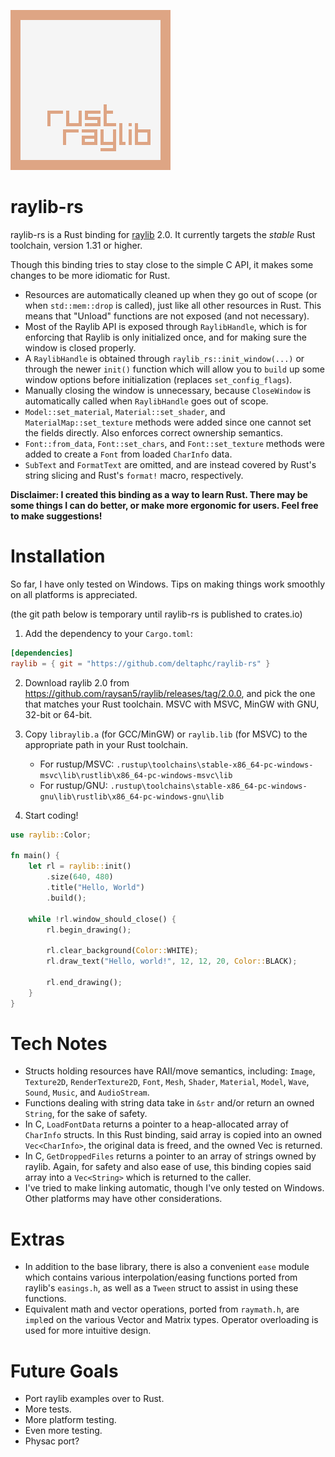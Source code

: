 ![logo](logo/raylib-rust_256x256.png)

# raylib-rs

raylib-rs is a Rust binding for [raylib](http://www.raylib.com/) 2.0. It currently targets the _stable_ Rust toolchain, version 1.31 or higher.

Though this binding tries to stay close to the simple C API, it makes some changes to be more idiomatic for Rust.

- Resources are automatically cleaned up when they go out of scope (or when `std::mem::drop` is called), just like all other resources in Rust. This means that "Unload" functions are not exposed (and not necessary).
- Most of the Raylib API is exposed through `RaylibHandle`, which is for enforcing that Raylib is only initialized once, and for making sure the window is closed properly.
- A `RaylibHandle` is obtained through `raylib_rs::init_window(...)` or through the newer `init()` function which will allow you to `build` up some window options before initialization (replaces `set_config_flags`).
- Manually closing the window is unnecessary, because `CloseWindow` is automatically called when `RaylibHandle` goes out of scope.
- `Model::set_material`, `Material::set_shader`, and `MaterialMap::set_texture` methods were added since one cannot set the fields directly. Also enforces correct ownership semantics.
- `Font::from_data`, `Font::set_chars`, and `Font::set_texture` methods were added to create a `Font` from loaded `CharInfo` data.
- `SubText` and `FormatText` are omitted, and are instead covered by Rust's string slicing and Rust's `format!` macro, respectively.

**Disclaimer: I created this binding as a way to learn Rust. There may be some things I can do better, or make more ergonomic for users. Feel free to make suggestions!**

# Installation

So far, I have only tested on Windows. Tips on making things work smoothly on all platforms is appreciated.

(the git path below is temporary until raylib-rs is published to crates.io)

1. Add the dependency to your `Cargo.toml`:
```toml
[dependencies]
raylib = { git = "https://github.com/deltaphc/raylib-rs" }
```

2. Download raylib 2.0 from https://github.com/raysan5/raylib/releases/tag/2.0.0, and pick the one that matches your Rust toolchain. MSVC with MSVC, MinGW with GNU, 32-bit or 64-bit.

3. Copy `libraylib.a` (for GCC/MinGW) or `raylib.lib` (for MSVC) to the appropriate path in your Rust toolchain.
   - For rustup/MSVC: `.rustup\toolchains\stable-x86_64-pc-windows-msvc\lib\rustlib\x86_64-pc-windows-msvc\lib`
   - For rustup/GNU: `.rustup\toolchains\stable-x86_64-pc-windows-gnu\lib\rustlib\x86_64-pc-windows-gnu\lib`

4. Start coding!
```rust
use raylib::Color;

fn main() {
    let rl = raylib::init()
        .size(640, 480)
        .title("Hello, World")
        .build();
    
    while !rl.window_should_close() {
        rl.begin_drawing();
        
        rl.clear_background(Color::WHITE);
        rl.draw_text("Hello, world!", 12, 12, 20, Color::BLACK);

        rl.end_drawing();
    }
}
```

# Tech Notes

- Structs holding resources have RAII/move semantics, including: `Image`, `Texture2D`, `RenderTexture2D`, `Font`, `Mesh`, `Shader`, `Material`, `Model`, `Wave`, `Sound`, `Music`, and `AudioStream`.
- Functions dealing with string data take in `&str` and/or return an owned `String`, for the sake of safety.
- In C, `LoadFontData` returns a pointer to a heap-allocated array of `CharInfo` structs. In this Rust binding, said array is copied into an owned `Vec<CharInfo>`, the original data is freed, and the owned Vec is returned.
- In C, `GetDroppedFiles` returns a pointer to an array of strings owned by raylib. Again, for safety and also ease of use, this binding copies said array into a `Vec<String>` which is returned to the caller.
- I've tried to make linking automatic, though I've only tested on Windows. Other platforms may have other considerations.

# Extras

- In addition to the base library, there is also a convenient `ease` module which contains various interpolation/easing functions ported from raylib's `easings.h`, as well as a `Tween` struct to assist in using these functions.
- Equivalent math and vector operations, ported from `raymath.h`, are `impl`ed on the various Vector and Matrix types. Operator overloading is used for more intuitive design.

# Future Goals

- Port raylib examples over to Rust.
- More tests.
- More platform testing.
- Even more testing.
- Physac port?
